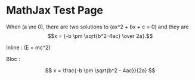 # MathJax Test Page

When \(a \ne 0\), there are two solutions to \(ax^2 + bx + c = 0\) and they are
$$x = {-b \pm \sqrt{b^2-4ac} \over 2a}.$$



Inline : \(E = mc^2\)

Bloc :

$$
x = \frac{-b \pm \sqrt{b^2 - 4ac}}{2a}
$$

